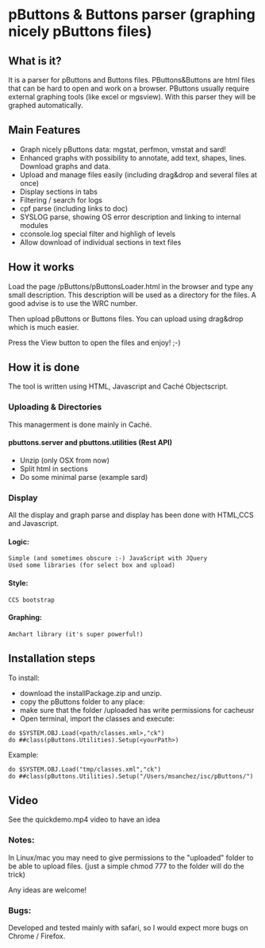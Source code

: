 # pButtons & Buttons parser (graphing nicely pButtons files)

## What is it? 
It is a parser for pButtons and Buttons files. PButtons&Buttons are html files that can be hard to open and work on a browser. 
PButtons usually require external graphing tools (like excel or mgsview). With this parser they will be graphed automatically. 

## Main Features
* Graph nicely pButtons data: mgstat, perfmon, vmstat and sard!
* Enhanced graphs with possibility to annotate, add text, shapes, lines. Download graphs and data.
* Upload and manage files easily (including drag&drop and several files at once)
* Display sections in tabs
* Filtering / search for logs
* cpf parse (including links to doc)
* SYSLOG parse, showing OS error description and linking to internal modules
* cconsole.log special filter and highligh of levels
* Allow download of individual sections in text files

## How it works
Load the page /pButtons/pButtonsLoader.html in the browser and type any small description. This description will be used as a directory for the files. A good advise is to use the WRC number.

Then upload pButtons or Buttons files. You can upload using drag&drop which is much easier. 

Press the View button to open the files and enjoy! ;-)

## How it is done
The tool is written using HTML, Javascript and Caché Objectscript. 

### Uploading & Directories 
 This managerment is done mainly in Caché. 
#### pbuttons.server and pbuttons.utilities (Rest API)
* Unzip (only OSX from now) 
* Split html in sections
* Do some minimal parse (example sard)

### Display
All the display and graph parse and display has been done with HTML,CCS and Javascript.
#### Logic:
    Simple (and sometimes obscure :-) JavaScript with JQuery
    Used some libraries (for select box and upload)
#### Style:
    CCS bootstrap 
#### Graphing: 
    Amchart library (it's super powerful!)

## Installation steps 

To install:
- download the installPackage.zip and unzip.
- copy the pButtons folder to any place: <yourPath>
- make sure that the folder <yourPath>/uploaded has write permissions for cacheusr
- Open terminal, import the classes and execute:

```
do $SYSTEM.OBJ.Load(<path/classes.xml>,"ck")
do ##class(pButtons.Utilities).Setup(<yourPath>)
```

Example: 

```
do $SYSTEM.OBJ.Load("tmp/classes.xml","ck")
do ##class(pButtons.Utilities).Setup("/Users/msanchez/isc/pButtons/")
```

## Video
See the quickdemo.mp4 video to have an idea 


### Notes: 
 In Linux/mac you may need to give permissions to the "uploaded" folder to be able to upload files. 
(just a simple chmod 777 to the folder will do the trick)

Any ideas are welcome!

### Bugs: 
 Developed and tested mainly with safari, so I would expect more bugs on Chrome / Firefox.  
 
